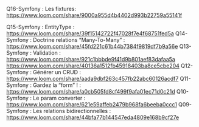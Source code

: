 Q16-Symfony : Les fixtures:  https://www.loom.com/share/9000a955d4b4402d993b22759a55141f

Q15-Symfony : EntityType : https://www.loom.com/share/39f15142722f47028f7e4f68751fed5a
Q14-Symfony : Doctrine relations “Many-To-Many” : https://www.loom.com/share/45fd221c61b44b7384f9819df7b9a56e
Q13-Symfony : Validation : https://www.loom.com/share/921c1bbbde9f41d9b801aef83dafaa5a
https://www.loom.com/share/40136a1512fb45918403ba8ce5cbe204
Q12-Symfony : Générer un CRUD : https://www.loom.com/share/aada9dbf263c457fb22abc60126acdf7
Q11-Symfony : Gardez la “form” ! : https://www.loom.com/share/a0cb505fd8cf499f9afa01ec71d0c21d
Q10-Symfony : Le param converter : https://www.loom.com/share/621e59affeb2479b968fa6beeba0ccc1 
Q09-Symfony : Les relations bidirectionnelles : https://www.loom.com/share/44bfa77b144547eda4809e168b9cf27e

